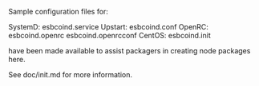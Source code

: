 Sample configuration files for:

SystemD: esbcoind.service
Upstart: esbcoind.conf
OpenRC:  esbcoind.openrc
         esbcoind.openrcconf
CentOS:  esbcoind.init

have been made available to assist packagers in creating node packages here.

See doc/init.md for more information.

